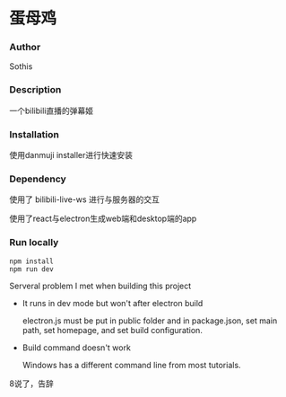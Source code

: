 # 蛋母鸡

### Author

Sothis

### Description

一个bilibili直播的弹幕姬

### Installation

使用danmuji installer进行快速安装

### Dependency

使用了 bilibili-live-ws 进行与服务器的交互

使用了react与electron生成web端和desktop端的app

### Run locally

```
npm install
npm run dev
```



Serveral problem I met when building this project

* It runs in dev mode but won't after electron build

  electron.js must be put in public folder and in package.json, set main path, set homepage, and set build configuration.

* Build command doesn't work

  Windows has a different command line from most tutorials.

  

8说了，告辞

